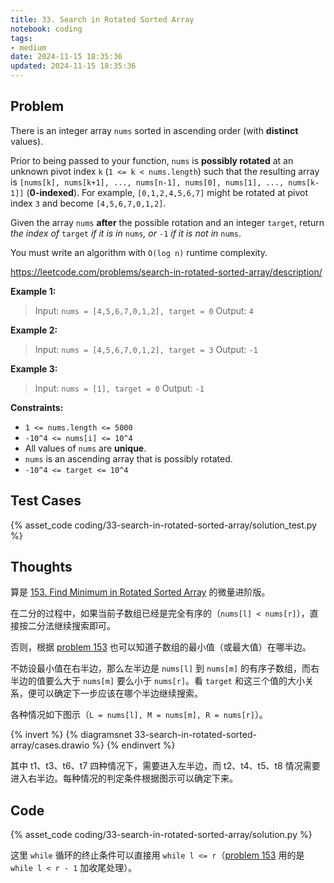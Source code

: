 ```yaml
---
title: 33. Search in Rotated Sorted Array
notebook: coding
tags:
- medium
date: 2024-11-15 18:35:36
updated: 2024-11-15 18:35:36
---
```

## Problem

There is an integer array `nums` sorted in ascending order (with **distinct** values).

Prior to being passed to your function, `nums` is **possibly rotated** at an unknown pivot index `k` (`1 <= k < nums.length`) such that the resulting array is `[nums[k], nums[k+1], ..., nums[n-1], nums[0], nums[1], ..., nums[k-1]]` (**0-indexed**). For example, `[0,1,2,4,5,6,7]` might be rotated at pivot index `3` and become `[4,5,6,7,0,1,2]`.

Given the array `nums` **after** the possible rotation and an integer `target`, return _the index of_ `target` _if it is in_ `nums`_, or_ `-1` _if it is not in_ `nums`.

You must write an algorithm with `O(log n)` runtime complexity.

<https://leetcode.com/problems/search-in-rotated-sorted-array/description/>

**Example 1:**

> Input: `nums = [4,5,6,7,0,1,2], target = 0`
> Output: `4`

**Example 2:**

> Input: `nums = [4,5,6,7,0,1,2], target = 3`
> Output: `-1`

**Example 3:**

> Input: `nums = [1], target = 0`
> Output: `-1`

**Constraints:**

- `1 <= nums.length <= 5000`
- `-10^4 <= nums[i] <= 10^4`
- All values of `nums` are **unique**.
- `nums` is an ascending array that is possibly rotated.
- `-10^4 <= target <= 10^4`

## Test Cases

{% asset_code coding/33-search-in-rotated-sorted-array/solution_test.py %}

## Thoughts

算是 [153. Find Minimum in Rotated Sorted Array](/coding/153-find-minimum-in-rotated-sorted-array) 的微量进阶版。

在二分的过程中，如果当前子数组已经是完全有序的（`nums[l] < nums[r]`），直接按二分法继续搜索即可。

否则，根据 [problem 153](/coding/153-find-minimum-in-rotated-sorted-array) 也可以知道子数组的最小值（或最大值）在哪半边。

不妨设最小值在右半边，那么左半边是 `nums[l]` 到 `nums[m]` 的有序子数组，而右半边的值要么大于 `nums[m]` 要么小于 `nums[r]`。看 `target` 和这三个值的大小关系，便可以确定下一步应该在哪个半边继续搜索。

各种情况如下图示（`L = nums[l], M = nums[m], R = nums[r]`）。

{% invert %}
{% diagramsnet 33-search-in-rotated-sorted-array/cases.drawio %}
{% endinvert %}

其中 t1、t3、t6、t7 四种情况下，需要进入左半边，而 t2、t4、t5、t8 情况需要进入右半边。每种情况的判定条件根据图示可以确定下来。

## Code

{% asset_code coding/33-search-in-rotated-sorted-array/solution.py %}

这里 `while` 循环的终止条件可以直接用 `while l <= r`（[problem 153](/coding/153-find-minimum-in-rotated-sorted-array) 用的是 `while l < r - 1` 加收尾处理）。
